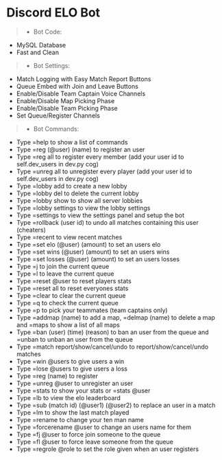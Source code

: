 # Discord ELO Bot
> - Bot Code:
- MySQL Database
- Fast and Clean

> - Bot Settings:
- Match Logging with Easy Match Report Buttons
- Queue Embed with Join and Leave Buttons
- Enable/Disable Team Captain Voice Channels
- Enable/Disable Map Picking Phase
- Enable/Disable Team Picking Phase
- Set Queue/Register Channels


> - Bot Commands:
- Type =help to show a list of commands
- Type =reg (@user) (name) to register an user
- Type =reg all to register every member (add your user id to self.dev_users in dev.py cog)
- Type =unreg all to unregister every player (add your user id to self.dev_users in dev.py cog)
- Type =lobby add to create a new lobby
- Type =lobby del to delete the current lobby
- Type =lobby show to show all server lobbies
- Type =lobby settings to view the lobby settings
- Type =settings to view the settings panel and setup the bot
- Type =rollback (user id) to undo all matches containing this user (cheaters)
- Type =recent to view recent matches
- Type =set elo (@user) (amount) to set an users elo
- Type =set wins (@user) (amount) to set an users wins
- Type =set losses (@user) (amount) to set an users losses
- Type =j to join the current queue
- Type =l to leave the current queue
- Type =reset @user to reset players stats
- Type =reset all to reset everyones stats
- Type =clear to clear the current queue
- Type =q to check the current queue
- Type =p to pick your teammates (team captains only)
- Type =addmap (name) to add a map, =delmap (name) to delete a map and =maps to show a list of all maps
- Type =ban (user) (time) (reason) to ban an user from the queue and =unban to unban an user from the queue
- Type =match report/show/cancel/undo to report/show/cancel/undo matches
- Type =win @users to give users a win
- Type =lose @users to give users a loss
- Type =reg (name) to register
- Type =unreg @user to unregister an user
- Type =stats to show your stats or =stats @user
- Type =lb to view the elo leaderboard
- Type =sub (match id) (@user1) (@user2) to replace an user in a match
- Type =lm to show the last match played
- Type =rename to change your ten man name
- Type =forcerename @user to change an users name for them
- Type =fj @user to force join someone to the queue
- Type =fl @user to force leave someone from the queue
- Type =regrole @role to set the role given when an user registers 
